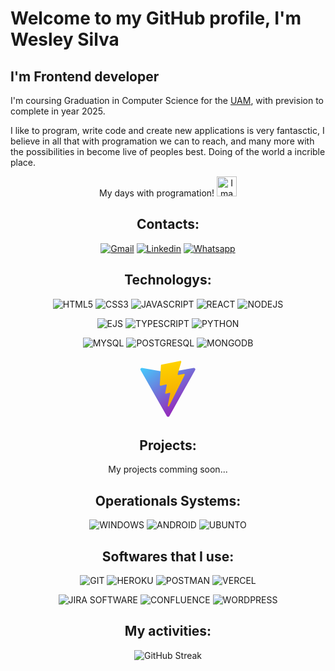#  Welcome to my GitHub profile, I'm Wesley Silva

##  I'm Frontend developer

I'm coursing Graduation in Computer Science for the [UAM](https://portal.anhembi.br/ 'Go to Website'), with prevision to complete in year 2025.

I like to program, write code and create new applications is very fantasctic, I believe in all that with programation we can to reach, and many more with the possibilities in become live of peoples best. Doing of the world a incrible place.
<center> My days with programation! <img src="https://raw.githubusercontent.com/TheDudeThatCode/TheDudeThatCode/master/Assets/Earth.gif" alt="Image not found" width="32">

## Contacts: 

[![Gmail](https://img.shields.io/badge/-Gmail-ff0000?style=for-the-badge&labelColor=ff0000&logo=gmail&logoColor=white)](mailto:wesleysilv23@gmail.com 'Go to Gmail')
[![Linkedin](https://img.shields.io/badge/-Linkedin-0e76a8?style=for-the-badge&labelColor=0e76a8&logo=linkedin&logoColor=white)](https://linkedin.com/in/wesleysilv 'Go to LinkedIn')
[![Whatsapp](https://img.shields.io/badge/-Whatsapp-25D366?style=for-the-badge&labelColor=25D366&logo=whatsapp&logoColor=white)](https://api.whatsapp.com/send?phone=+5534992540828&text=Olá%20Wesley,%20estou%20entrando%20em%20contato%20com%20você%20para%20saber%20sobre%20o%20seu%20trabalho%20como%20Desenvolvedor 'Go to Whatsapp')

## Technologys:

![HTML5](https://img.shields.io/badge/HTML5-E34F26?style=for-the-badge&logo=html5&logoColor=white)
![CSS3](https://img.shields.io/badge/CSS3-1572B6?style=for-the-badge&logo=css3&logoColor=white)
![JAVASCRIPT](https://img.shields.io/badge/JavaScript-F7DF1E?style=for-the-badge&logo=javascript&logoColor=black)
![REACT](https://img.shields.io/badge/React-61DAFB?style=for-the-badge&logo=react&logoColor=000)
![NODEJS](https://img.shields.io/badge/Node_Js-43853d?style=for-the-badge&logo=node.js&logoColor=white)

![EJS](https://img.shields.io/badge/Ejs-B4CA65?style=for-the-badge&logo=ejs&logoColor=000)
![TYPESCRIPT](https://img.shields.io/badge/TypeScript-1572B6?style=for-the-badge&logo=typescript&logoColor=white)
![PYTHON](https://img.shields.io/badge/Python-1572B6?style=for-the-badge&logo=Python&logoColor=white)

![MYSQL](https://img.shields.io/badge/MySQL-005C84?style=for-the-badge&logo=mysql&logoColor=white)
![POSTGRESQL](https://img.shields.io/badge/PostgreSQL-4169E1?logo=postgresql&logoColor=fff&style=for-the-badge)
![MONGODB](https://img.shields.io/badge/MongoDB-47A248?logo=mongodb&logoColor=fff&style=for-the-badge)

<svg xmlns="http://www.w3.org/2000/svg" x="0px" y="0px" width="100" height="100" viewBox="0 0 48 48">
<linearGradient id="oOTIjsOjTqJdvfy5S4iCZa_dJjTWMogzFzg_gr1" x1="13.315" x2="38.005" y1="514.906" y2="481.377" gradientTransform="matrix(1 0 0 -1 0 514)" gradientUnits="userSpaceOnUse"><stop offset="0" stop-color="#41d1ff"></stop><stop offset="1" stop-color="#9231be"></stop></linearGradient><path fill="url(#oOTIjsOjTqJdvfy5S4iCZa_dJjTWMogzFzg_gr1)" d="M44.86,9.976L25.023,45.448c-0.41,0.732-1.462,0.737-1.878,0.008L2.915,9.979 C2.462,9.185,3.141,8.223,4.041,8.384l19.859,3.55c0.127,0.023,0.256,0.022,0.383-0.001l19.443-3.544 C44.623,8.225,45.305,9.18,44.86,9.976z"></path><linearGradient id="oOTIjsOjTqJdvfy5S4iCZb_dJjTWMogzFzg_gr2" x1="25.502" x2="37.131" y1="508.764" y2="428.99" gradientTransform="matrix(1 0 0 -1 0 514)" gradientUnits="userSpaceOnUse"><stop offset="0" stop-color="#fed100"></stop><stop offset="1" stop-color="#e36001"></stop></linearGradient><path fill="url(#oOTIjsOjTqJdvfy5S4iCZb_dJjTWMogzFzg_gr2)" d="M33.574,3.01L19.019,5.862c-0.239,0.047-0.416,0.25-0.431,0.493l-0.895,15.121 c-0.021,0.356,0.306,0.633,0.654,0.552l4.052-0.935c0.379-0.087,0.722,0.246,0.644,0.628l-1.204,5.895 c-0.081,0.397,0.291,0.736,0.679,0.618l2.503-0.76c0.388-0.118,0.761,0.222,0.679,0.62l-1.913,9.26 c-0.12,0.579,0.651,0.895,0.972,0.398l0.215-0.332l11.86-23.669c0.199-0.396-0.144-0.848-0.579-0.764l-4.171,0.805 c-0.392,0.076-0.725-0.289-0.615-0.673l2.722-9.438C34.301,3.299,33.967,2.933,33.574,3.01z"></path>
</svg>

## Projects:

My projects comming soon...

## Operationals Systems: 

![WINDOWS](https://img.shields.io/badge/Windows-0078D6?style=for-the-badge&logo=windows&logoColor=white)
![ANDROID](https://img.shields.io/badge/Android-3DDC84?style=for-the-badge&logo=android&logoColor=white)
![UBUNTO](https://img.shields.io/badge/Ubuntu-E95420?style=for-the-badge&logo=ubuntu&logoColor=white)

## Softwares that I use: 

![GIT](https://img.shields.io/badge/GIT-E44C30?style=for-the-badge&logo=git&logoColor=white)
![HEROKU](https://img.shields.io/badge/Heroku-3d06a5?logo=heroku&logoColor=fff&style=for-the-badge)
![POSTMAN](https://img.shields.io/badge/PostMan-E34F26?logo=postman&logoColor=fff&style=for-the-badge)
![VERCEL](https://img.shields.io/badge/Vercel-000000?style=for-the-badge&logo=vercel&logoColor=fff)


![JIRA SOFTWARE](https://img.shields.io/badge/Jira_software-0052CC?style=for-the-badge&logo=JiraSoftware&logoColor=white)
![CONFLUENCE](https://img.shields.io/badge/Confluence-172B4D?style=for-the-badge&logo=Confluence&logoColor=white)
![WORDPRESS](https://img.shields.io/badge/WordPress-21749B?style=for-the-badge&logo=WordPress&logoColor=white)


## My activities: 

![GitHub Streak](http://github-readme-streak-stats.herokuapp.com?user=wesley-silv&theme=elegant&hide_border=true&background=1E538F)






